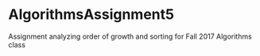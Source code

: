 # AlgorithmsAssignment5
Assignment analyzing order of growth and sorting for Fall 2017 Algorithms class
